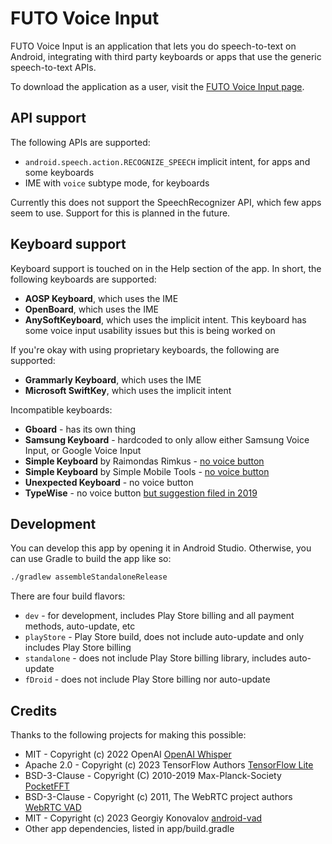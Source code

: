 # FUTO Voice Input

FUTO Voice Input is an application that lets you do speech-to-text on Android, integrating with third party keyboards or apps that use the generic speech-to-text APIs.

To download the application as a user, visit the [FUTO Voice Input page](https://voiceinput.futo.org/).

## API support

The following APIs are supported:
* `android.speech.action.RECOGNIZE_SPEECH` implicit intent, for apps and some keyboards
* IME with `voice` subtype mode, for keyboards

Currently this does not support the SpeechRecognizer API, which few apps seem to use. Support for this is planned in the future.

## Keyboard support

Keyboard support is touched on in the Help section of the app. In short, the following keyboards are supported:
* **AOSP Keyboard**, which uses the IME
* **OpenBoard**, which uses the IME
* **AnySoftKeyboard**, which uses the implicit intent. This keyboard has some voice input usability issues but this is being worked on

If you're okay with using proprietary keyboards, the following are supported:
* **Grammarly Keyboard**, which uses the IME
* **Microsoft SwiftKey**, which uses the implicit intent

Incompatible keyboards:
* **Gboard** - has its own thing
* **Samsung Keyboard** - hardcoded to only allow either Samsung Voice Input, or Google Voice Input
* **Simple Keyboard** by Raimondas Rimkus - [no voice button](https://github.com/rkkr/simple-keyboard/issues/133)
* **Simple Keyboard** by Simple Mobile Tools - [no voice button](https://github.com/SimpleMobileTools/Simple-Keyboard/issues/201)
* **Unexpected Keyboard** - no voice button
* **TypeWise** - no voice button [but suggestion filed in 2019](https://suggestions.typewise.app/suggestions/65517/voice-to-text-dictation)

## Development

You can develop this app by opening it in Android Studio. Otherwise, you can use Gradle to build the app like so:
```bash
./gradlew assembleStandaloneRelease
```

There are four build flavors:
* `dev` - for development, includes Play Store billing and all payment methods, auto-update, etc
* `playStore` - Play Store build, does not include auto-update and only includes Play Store billing
* `standalone` - does not include Play Store billing library, includes auto-update
* `fDroid` - does not include Play Store billing nor auto-update

## Credits

Thanks to the following projects for making this possible:
* MIT - Copyright (c) 2022 OpenAI [OpenAI Whisper](https://github.com/openai/whisper/)
* Apache 2.0 - Copyright (c) 2023 TensorFlow Authors [TensorFlow Lite](https://mvnrepository.com/artifact/org.tensorflow/tensorflow-lite)
* BSD-3-Clause - Copyright (C) 2010-2019 Max-Planck-Society [PocketFFT](https://gitlab.mpcdf.mpg.de/mtr/pocketfft/-/blob/master/LICENSE.md)
* BSD-3-Clause - Copyright (c) 2011, The WebRTC project authors [WebRTC VAD](https://github.com/abb128/android-vad/blob/main/vad/src/main/jni/webrtc_vad/LICENSE)
* MIT - Copyright (c) 2023 Georgiy Konovalov [android-vad](https://github.com/abb128/android-vad)
* Other app dependencies, listed in app/build.gradle